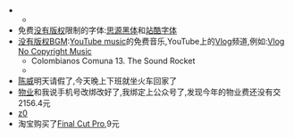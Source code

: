 - 
    - 
- 免费[没有版权](<没有版权.md>)限制的字体:[思源黑体](<思源黑体.md>)和[站酷字体](<站酷字体.md>)
- [没有版权](<没有版权.md>)[BGM](<BGM.md>):[YouTube music](<YouTube music.md>)的免费音乐,YouTube上的[Vlog](<Vlog.md>)频道,例如:[Vlog No Copyright Music](https://www.youtube.com/channel/UCEickjZj99-JJIU8_IJ7J-Q)
    - Colombianos Comuna 13. The Sound Rocket
    - 
- [陈威](<陈威.md>)明天请假了,今天晚上下班就坐火车回家了
- [物业](<物业.md>)和我说手机号改绑改好了,我绑定上公众号了,发现今年的物业费还没有交2156.4元
- [z0](<z0.md>)
- 淘宝购买了[Final Cut Pro](<Final Cut Pro.md>),9元
